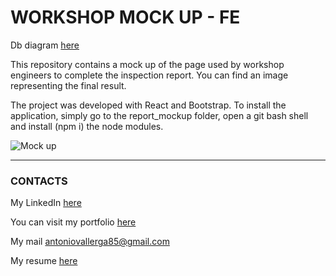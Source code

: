 # WORKSHOP MOCK UP - FE

Db diagram [here](https://github.com/Vallerga/Workshop_Report_inspection_BE)

This repository contains a mock up of the page used by workshop engineers to complete the inspection report.
You can find an image representing the final result.

The project was developed with React and Bootstrap. To install the application, simply go to the report_mockup folder, open a git bash shell and install (npm i) the node modules.

![Mock up](https://github.com/Vallerga/Workshop_Mock_Up/assets/96259359/d00d6185-ef54-4e4e-8ae3-b0ac50e3379f)

--------------------------------------

### CONTACTS
 My LinkedIn [here](https://www.linkedin.com/in/antonio-vallerga-2612a468/)

 You can visit my portfolio [here](https://portfolio-vallerga.vercel.app/)

 My mail antoniovallerga85@gmail.com

 My resume [here](https://1drv.ms/b/s!AuK5vWX_9zHzva04pa7bNGs6vlkUpQ?e=xs0DtY)

